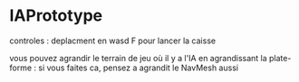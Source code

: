# IAPrototype
 

controles :
deplacment en wasd
F pour lancer la caisse


vous pouvez agrandir le terrain de jeu où il y a l'IA
en agrandissant la plate-forme : si vous faites ca, pensez
a agrandit le NavMesh aussi